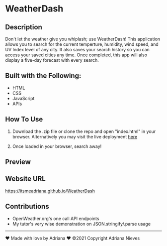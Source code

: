 # WeatherDash

## Description
Don't let the weather give you whiplash; use WeatherDash! This application allows you to search for the current temperture, humidity, wind speed, and UV Index level of any city. It also saves your search history so you can access your saved cities any time.
Once completed, this app will also display a five-day forecast with every search. 

## Built with the Following:
 - HTML
 - CSS
 - JavaScript
 - APIs

## How To Use

1. Download the .zip file or clone the repo and open "index.html" in your browser. Alternatively you may visit the live deployment [here](https://itsmeadriana.github.io/WeatherDash)

2. Once loaded in your browser, search away!

## Preview


## Website URL

https://itsmeadriana.github.io/WeatherDash

## Contributions

 - OpenWeather.org's one call API endpoints
 - My tutor's very wise demonstration on JSON.stringify/.parse usage

----
❤️ Made with love by Adriana ❤️
©️2021 Copyright Adriana Nieves
